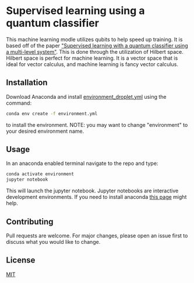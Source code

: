 # Supervised learning using a quantum classifier

This machine learning modle utilizes qubits to help speed up training. It is based off of the paper ["Supervised learning with a quantum classifier using a multi-level system"](https://arxiv.org/pdf/1908.08385.pdf). This is done through the utilization of Hilbert space. Hilbert space is perfect for machine learning. It is a vector space that is ideal for vector calculus, and machine learning is fancy vector calculus.

## Installation

Download Anaconda and install [environment_droplet.yml](JohnCook17/Quantum_Machine_Learning/enviroment_droplet.yml) using the command:
```bash
conda env create -f environment.yml
```
 to install the environment.
 NOTE: you may want to change "environment" to your desired environment name.


## Usage
In an anaconda enabled terminal navigate to the repo and type:
```bash
conda activate environment
jupyter notebook
```
This will launch the jupyter notebook. Jupyter notebooks are interactive development environments. If you need to install anaconda [this page](https://docs.anaconda.com/anaconda/install/) might help.

## Contributing
Pull requests are welcome. For major changes, please open an issue first to discuss what you would like to change.

## License
[MIT](https://choosealicense.com/licenses/mit/)
